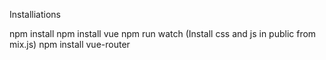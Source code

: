 Installiations

npm install
npm install vue
npm run watch (Install css and js in public from mix.js)
npm install vue-router